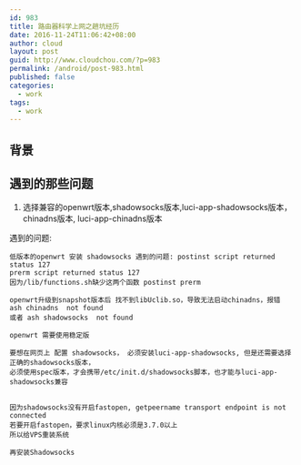 ```yaml
---
id: 983
title: 路由器科学上网之趟坑经历
date: 2016-11-24T11:06:42+08:00
author: cloud
layout: post
guid: http://www.cloudchou.com/?p=983
permalink: /android/post-983.html
published: false
categories:
  - work
tags:
  - work
---
```



## 背景


## 遇到的那些问题

1.  选择兼容的openwrt版本,shadowsocks版本,luci-app-shadowsocks版本，chinadns版本, luci-app-chinadns版本

遇到的问题:
    
    低版本的openwrt 安装 shadowsocks 遇到的问题: postinst script returned status 127 
    prerm script returned status 127 
    因为/lib/functions.sh缺少这两个函数 postinst prerm

    openwrt升级到snapshot版本后 找不到libUclib.so，导致无法启动chinadns，报错 ash chinadns  not found
    或者 ash shadowsocks  not found

    openwrt 需要使用稳定版

    要想在网页上 配置 shadowsocks， 必须安装luci-app-shadowsocks, 但是还需要选择正确的shadowsocks版本，
    必须使用spec版本，才会携带/etc/init.d/shadowsocks脚本，也才能与luci-app-shadowsocks兼容 


    因为shadowsocks没有开启fastopen, getpeername transport endpoint is not connected
    若要开启fastopen，要求linux内核必须是3.7.0以上
    所以给VPS重装系统

    再安装Shadowsocks

